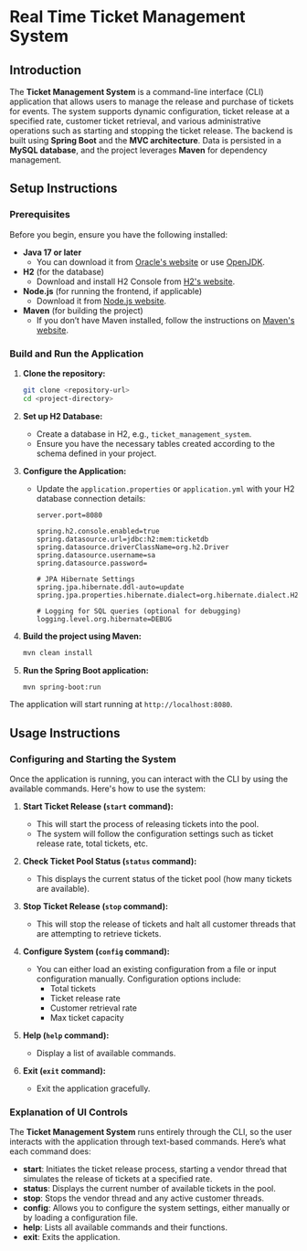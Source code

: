 
# Real Time Ticket Management System

## Introduction
The **Ticket Management System** is a command-line interface (CLI) application that allows users to manage the release and purchase of tickets for events. The system supports dynamic configuration, ticket release at a specified rate, customer ticket retrieval, and various administrative operations such as starting and stopping the ticket release. The backend is built using **Spring Boot** and the **MVC architecture**. Data is persisted in a **MySQL database**, and the project leverages **Maven** for dependency management.

## Setup Instructions

### Prerequisites
Before you begin, ensure you have the following installed:
- **Java 17 or later**
  - You can download it from [Oracle's website](https://www.oracle.com/java/technologies/javase-jdk17-downloads.html) or use [OpenJDK](https://openjdk.java.net/).
- **H2** (for the database)
  - Download and install H2 Console from [H2's website](https://www.h2database.com/html/main.html).
- **Node.js** (for running the frontend, if applicable)
  - Download it from [Node.js website](https://nodejs.org/en/).
- **Maven** (for building the project)
  - If you don’t have Maven installed, follow the instructions on [Maven's website](https://maven.apache.org/install.html).

### Build and Run the Application

1. **Clone the repository:**
   ```bash
   git clone <repository-url>
   cd <project-directory>
   ```

2. **Set up H2 Database:**
   - Create a database in H2, e.g., `ticket_management_system`.
   - Ensure you have the necessary tables created according to the schema defined in your project.

3. **Configure the Application:**
   - Update the `application.properties` or `application.yml` with your H2 database connection details:
     ```properties
     server.port=8080

     spring.h2.console.enabled=true
     spring.datasource.url=jdbc:h2:mem:ticketdb
     spring.datasource.driverClassName=org.h2.Driver
     spring.datasource.username=sa
     spring.datasource.password=
      
     # JPA Hibernate Settings
     spring.jpa.hibernate.ddl-auto=update
     spring.jpa.properties.hibernate.dialect=org.hibernate.dialect.H2Dialect

     # Logging for SQL queries (optional for debugging)
     logging.level.org.hibernate=DEBUG
     ```

4. **Build the project using Maven:**
   ```bash
   mvn clean install
   ```

5. **Run the Spring Boot application:**
   ```bash
   mvn spring-boot:run
   ```

The application will start running at `http://localhost:8080`.

## Usage Instructions

### Configuring and Starting the System

Once the application is running, you can interact with the CLI by using the available commands. Here's how to use the system:

1. **Start Ticket Release (`start` command):**
   - This will start the process of releasing tickets into the pool.
   - The system will follow the configuration settings such as ticket release rate, total tickets, etc.

2. **Check Ticket Pool Status (`status` command):**
   - This displays the current status of the ticket pool (how many tickets are available).

3. **Stop Ticket Release (`stop` command):**
   - This will stop the release of tickets and halt all customer threads that are attempting to retrieve tickets.

4. **Configure System (`config` command):**
   - You can either load an existing configuration from a file or input configuration manually. Configuration options include:
     - Total tickets
     - Ticket release rate
     - Customer retrieval rate
     - Max ticket capacity

5. **Help (`help` command):**
   - Display a list of available commands.

6. **Exit (`exit` command):**
   - Exit the application gracefully.

### Explanation of UI Controls

The **Ticket Management System** runs entirely through the CLI, so the user interacts with the application through text-based commands. Here’s what each command does:

- **start**: Initiates the ticket release process, starting a vendor thread that simulates the release of tickets at a specified rate.
- **status**: Displays the current number of available tickets in the pool.
- **stop**: Stops the vendor thread and any active customer threads.
- **config**: Allows you to configure the system settings, either manually or by loading a configuration file.
- **help**: Lists all available commands and their functions.
- **exit**: Exits the application.
